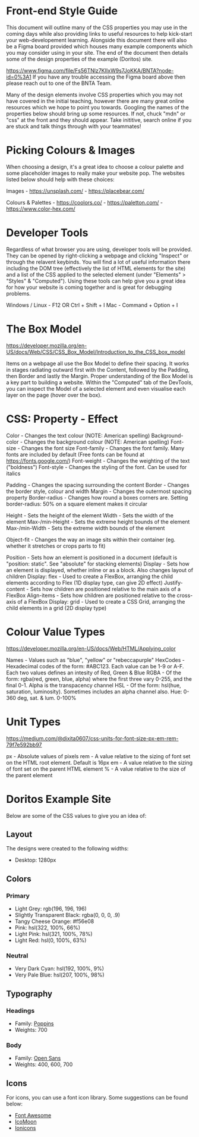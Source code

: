 # Front-end Style Guide

This document will outline many of the CSS properties you may use in the coming days while also providing links to useful resources to help kick-start your web-developement learning. Alongside this document there will also be a Figma board provided which houses many example components which you may consider using in your site. The end of the document then details some of the design properties of the example (Doritos) site.

https://www.figma.com/file/Fs56TNlz7KIIxW9s7JoKKA/BNTA?node-id=0%3A1
If you have any trouble accessing the Figma board above then please reach out to one of the BNTA Team.

Many of the design elements involve CSS properties which you may not have covered in the initial teaching, however there are many great online resources which we hope to point you towards. Googling the names of the properties below should bring up some resources. If not, chuck "mdn" or "css" at the front and they should appear. Take inititive, search online if you are stuck and talk things through with your teammates!

# Picking Colours & Images

When choosing a design, it's a great idea to choose a colour palette and some placeholder images to really make your website pop. The websites listed below should help with these choices:

Images              - https://unsplash.com/
                    - https://placebear.com/

Colours & Palettes  - https://coolors.co/
                    - https://paletton.com/
                    - https://www.color-hex.com/
                    
# Developer Tools

Regardless of what browser you are using, developer tools will be provided. They can be opened by right-clicking a webpage and clicking "Inspect" or through the relavent keybinds. You will find a lot of useful information there including the DOM tree (effectively the list of HTML elements for the site) and a list of the CSS applied to the selected element (under "Elements" > "Styles" & "Computed"). Using these tools can help give you a great idea for how your website is coming together and is great for debugging problems.

Windows / Linux     - F12 OR Ctrl + Shift + I
Mac                 - Command + Option + I

# The Box Model
https://developer.mozilla.org/en-US/docs/Web/CSS/CSS_Box_Model/Introduction_to_the_CSS_box_model

Items on a webpage all use the Box Model to define their spacing. It works in stages radiating outward first with the Content, followed by the Padding, then Border and lastly the Margin. Proper understanding of the Box Model is a key part to building a website. Within the "Computed" tab of the DevTools, you can inspect the Model of a selected element and even visualise each layer on the page (hover over the box).

# CSS: Property - Effect

Color               - Changes the text colour (NOTE: American spelling)
Background-color    - Changes the background colour (NOTE: American spelling)
Font-size           - Changes the font size
Font-family         - Changes the font family. Many fonts are included by default (Free fonts can be found at https://fonts.google.com/)
Font-weight         - Changes the weighting of the text ("boldness")
Font-style          - Changes the styling of the font. Can be used for italics

Padding             - Changes the spacing surrounding the content
Border              - Changes the border style, colour and width
Margin              - Changes the outermost spacing property
Border-radius       - Changes how round a boxes corners are. Setting border-radius: 50% on a square element makes it circular

Height              - Sets the height of the element
Width               - Sets the width of the element
Max-/min-Height     - Sets the extreme height bounds of the element
Max-/min-Width      - Sets the extreme width bounds of the element

Object-fit          - Changes the way an image sits within their container (eg. whether it stretches or crops parts to fit)

Position            - Sets how an element is positioned in a document (default is "position: static". See "absolute" for stacking elements)
Display             - Sets how an element is displayed, whether inline or as a block. Also changes layout of children
Display: flex       - Used to create a FlexBox, arranging the child elements according to Flex (1D display type, can give 2D effect)
Justify-content     - Sets how children are positioned relative to the main axis of a FlexBox
Align-items         - Sets how children are positioned relative to the cross-axis of a FlexBox
Display: grid       - Used to create a CSS Grid, arranging the child elements in a grid (2D display type)


# Colour Value Types
https://developer.mozilla.org/en-US/docs/Web/HTML/Applying_color

Names               - Values such as "blue", "yellow" or "rebeccapurple"
HexCodes            - Hexadecimal codes of the form: #ABC123. Each value can be 1-9 or A-F. Each two values defines an intesity of Red, Green & Blue
RGBA                - Of the form: rgba(red, green, blue, alpha) where the first three vary 0-255, and the final 0-1. Alpha is the transpacency channel
HSL                 - Of the form: hsl(hue, saturation, luminosity). Sometimes includes an alpha channel also. Hue: 0-360 deg, sat. & lum. 0-100%

# Unit Types
https://medium.com/@dixita0607/css-units-for-font-size-px-em-rem-79f7e592bb97

px                  - Absolute values of pixels
rem                 - A value relative to the sizing of font set on the HTML root element. Default is 16px
em                  - A value relative to the sizing of font set on the parent HTML element
%                   - A value relative to the size of the parent element

# Doritos Example Site
Below are some of the CSS values to give you an idea of:

## Layout

The designs were created to the following widths:

- Desktop: 1280px

## Colors

### Primary

- Light Grey: rgb(196, 196, 196)
- Slightly Transparent Black: rgba(0, 0, 0, .9)
- Tangy Cheese Orange: #f56e08
- Pink: hsl(322, 100%, 66%)
- Light Pink: hsl(321, 100%, 78%)
- Light Red: hsl(0, 100%, 63%)

### Neutral

- Very Dark Cyan: hsl(192, 100%, 9%)
- Very Pale Blue: hsl(207, 100%, 98%)

## Typography

### Headings

- Family: [Poppins](https://fonts.google.com/specimen/Poppins)
- Weights: 700

### Body

- Family: [Open Sans](https://fonts.google.com/specimen/Open+Sans)
- Weights: 400, 600, 700

## Icons

For icons, you can use a font icon library. Some suggestions can be found below:

- [Font Awesome](https://fontawesome.com/)
- [IcoMoon](https://icomoon.io/)
- [Ionicons](https://ionicons.com/)